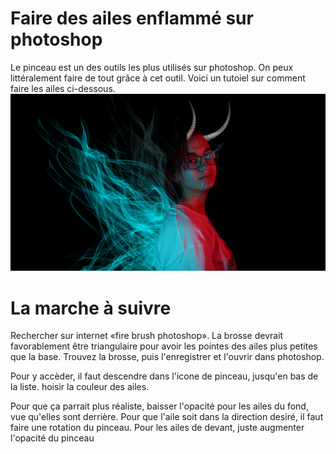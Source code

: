 

# Faire des ailes enflammé sur photoshop

Le pinceau est un des outils les plus utilisés sur photoshop. On peux littéralement faire de tout grâce à cet outil. Voici un tutoiel sur comment faire les ailes ci-dessous.
![planche](planche_01.jpg)


# La marche à suivre
Rechercher sur internet «fire brush photoshop». La brosse devrait favorablement être triangulaire pour avoir les pointes des ailes plus petites que la base. Trouvez la brosse, puis l'enregistrer et l'ouvrir dans photoshop.

Pour y accèder, il faut descendre dans l'icone de pinceau, jusqu'en bas de la liste. hoisir la couleur des ailes. 

Pour que ça parrait plus réaliste, baisser l'opacité pour les ailes du fond, vue qu'elles sont derrière. Pour que l'aile soit dans la direction desiré, il faut faire une rotation du pinceau. Pour les ailes de devant, juste augmenter l'opacité du pinceau



